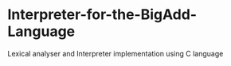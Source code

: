 # Interpreter-for-the-BigAdd-Language
Lexical analyser and Interpreter implementation using C language

